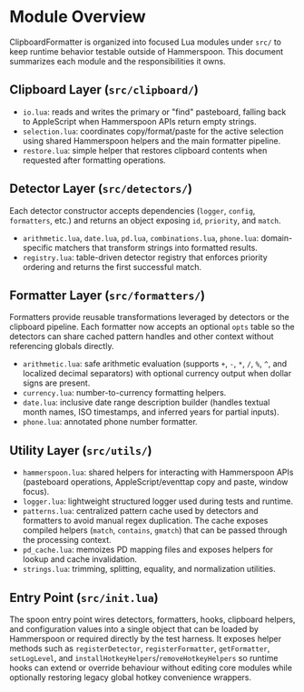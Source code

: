 # Module Overview

ClipboardFormatter is organized into focused Lua modules under `src/` to keep
runtime behavior testable outside of Hammerspoon. This document summarizes each
module and the responsibilities it owns.

## Clipboard Layer (`src/clipboard/`)

- `io.lua`: reads and writes the primary or "find" pasteboard, falling back to
  AppleScript when Hammerspoon APIs return empty strings.
- `selection.lua`: coordinates copy/format/paste for the active selection using
  shared Hammerspoon helpers and the main formatter pipeline.
- `restore.lua`: simple helper that restores clipboard contents when requested
  after formatting operations.

## Detector Layer (`src/detectors/`)

Each detector constructor accepts dependencies (`logger`, `config`,
`formatters`, etc.) and
returns an object exposing `id`, `priority`, and `match`.

- `arithmetic.lua`, `date.lua`, `pd.lua`, `combinations.lua`, `phone.lua`:
  domain-specific matchers that transform strings into formatted results.
- `registry.lua`: table-driven detector registry that enforces priority ordering
  and returns the first successful match.

## Formatter Layer (`src/formatters/`)

Formatters provide reusable transformations leveraged by detectors or the
clipboard pipeline. Each formatter now accepts an optional `opts` table so the
detectors can share cached pattern handles and other context without
referencing globals directly.

- `arithmetic.lua`: safe arithmetic evaluation (supports `+`, `-`, `*`, `/`,
  `%`, `^`, and localized decimal separators) with optional currency output
  when dollar signs are present.
- `currency.lua`: number-to-currency formatting helpers.
- `date.lua`: inclusive date range description builder (handles textual month
  names, ISO timestamps, and inferred years for partial inputs).
- `phone.lua`: annotated phone number formatter.

## Utility Layer (`src/utils/`)

- `hammerspoon.lua`: shared helpers for interacting with Hammerspoon APIs
  (pasteboard operations, AppleScript/eventtap copy and paste, window focus).
- `logger.lua`: lightweight structured logger used during tests and runtime.
- `patterns.lua`: centralized pattern cache used by detectors and formatters to
  avoid manual regex duplication. The cache exposes compiled helpers (`match`,
  `contains`, `gmatch`) that can be passed through the processing context.
- `pd_cache.lua`: memoizes PD mapping files and exposes helpers for lookup and
  cache invalidation.
- `strings.lua`: trimming, splitting, equality, and normalization utilities.

## Entry Point (`src/init.lua`)

The spoon entry point wires detectors, formatters, hooks, clipboard helpers, and
configuration values into a single object that can be loaded by Hammerspoon or
required directly by the test harness. It exposes helper methods such as
`registerDetector`, `registerFormatter`, `getFormatter`, `setLogLevel`, and
`installHotkeyHelpers`/`removeHotkeyHelpers` so runtime hooks can extend or
override behaviour without editing core modules while optionally restoring
legacy global hotkey convenience wrappers.
